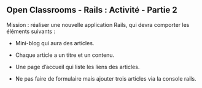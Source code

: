 ## Open Classrooms - Rails : Activité - Partie 2

Mission : réaliser une nouvelle application Rails, qui devra comporter les éléments suivants :


* Mini-blog qui aura des articles.

* Chaque article a un titre et un contenu.

* Une page d’accueil qui liste les liens des articles.

* Ne pas faire de formulaire mais ajouter trois articles via la console rails.